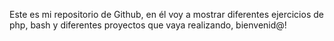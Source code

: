 Este es mi repositorio de Github, en él voy a mostrar diferentes ejercicios de php, bash y diferentes proyectos que vaya realizando, bienvenid@!
